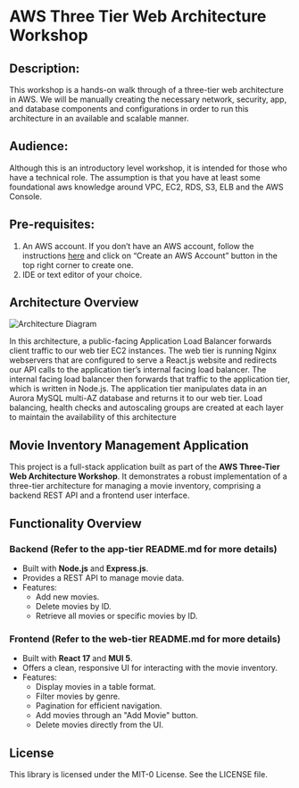# AWS Three Tier Web Architecture Workshop

## Description: 
This workshop is a hands-on walk through of a three-tier web architecture in AWS. We will be manually creating the necessary network, security, app, and database components and configurations in order to run this architecture in an available and scalable manner.

## Audience:
Although this is an introductory level workshop, it is intended for those who have a technical role. The assumption is that you have at least some foundational aws knowledge around VPC, EC2, RDS, S3, ELB and the AWS Console.  

## Pre-requisites:
1. An AWS account. If you don’t have an AWS account, follow the instructions [here](https://aws.amazon.com/console/) and
click on “Create an AWS Account” button in the top right corner to create one.
1. IDE or text editor of your choice.

## Architecture Overview
![Architecture Diagram](https://github.com/aws-samples/aws-three-tier-web-architecture-workshop/blob/main/application-code/web-tier/src/assets/3TierArch.png)

In this architecture, a public-facing Application Load Balancer forwards client traffic to our web tier EC2 instances. The web tier is running Nginx webservers that are configured to serve a React.js website and redirects our API calls to the application tier’s internal facing load balancer. The internal facing load balancer then forwards that traffic to the application tier, which is written in Node.js. The application tier manipulates data in an Aurora MySQL multi-AZ database and returns it to our web tier. Load balancing, health checks and autoscaling groups are created at each layer to maintain the availability of this architecture

## Movie Inventory Management Application  

This project is a full-stack application built as part of the **AWS Three-Tier Web Architecture Workshop**. It demonstrates a robust implementation of a three-tier architecture for managing a movie inventory, comprising a backend REST API and a frontend user interface.  

## Functionality Overview  

### Backend (Refer to the app-tier README.md for more details)
- Built with **Node.js** and **Express.js**.  
- Provides a REST API to manage movie data.  
- Features:  
  - Add new movies.  
  - Delete movies by ID.  
  - Retrieve all movies or specific movies by ID.  

### Frontend (Refer to the web-tier README.md for more details)
- Built with **React 17** and **MUI 5**.  
- Offers a clean, responsive UI for interacting with the movie inventory.  
- Features:  
  - Display movies in a table format.  
  - Filter movies by genre.  
  - Pagination for efficient navigation.  
  - Add movies through an "Add Movie" button.  
  - Delete movies directly from the UI. 

## License

This library is licensed under the MIT-0 License. See the LICENSE file.

